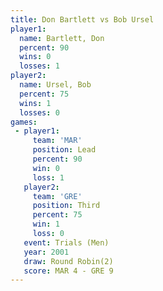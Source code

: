 ```yaml
---
title: Don Bartlett vs Bob Ursel
player1:             
  name: Bartlett, Don
  percent: 90        
  wins: 0            
  losses: 1          
player2:             
  name: Ursel, Bob   
  percent: 75        
  wins: 1            
  losses: 0          
games:
 - player1:        
     team: 'MAR'   
     position: Lead
     percent: 90   
     win: 0        
     loss: 1       
   player2:         
     team: 'GRE'    
     position: Third
     percent: 75    
     win: 1         
     loss: 0        
   event: Trials (Men) 
   year: 2001          
   draw: Round Robin(2)
   score: MAR 4 - GRE 9
---
```

